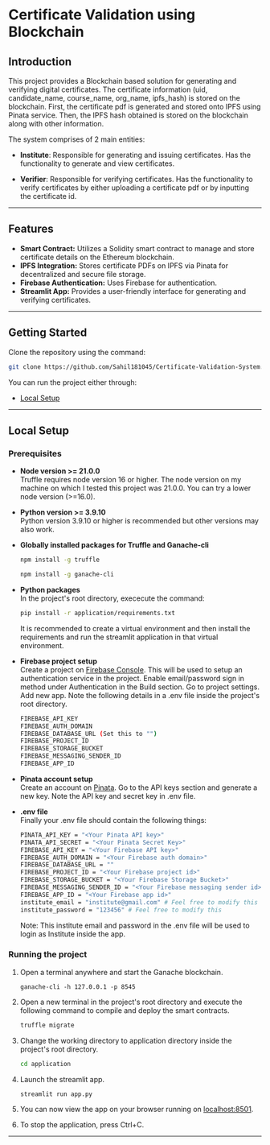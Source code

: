 # Certificate Validation using Blockchain

## Introduction

This project provides a Blockchain based solution for generating and verifying digital certificates. The certificate information (uid, candidate_name, course_name, org_name, ipfs_hash) is stored on the blockchain. First, the certificate pdf is generated and stored onto IPFS using Pinata service. Then, the IPFS hash obtained is stored on the blockchain along with other information.

The system comprises of 2 main entities:
- **Institute**: Responsible for generating and issuing certificates. Has the functionality to generate and view certificates.

- **Verifier**: Responsible for verifying certificates. Has the functionality to verify certificates by either uploading a certificate pdf or by inputting the certificate id.

---

## Features

- **Smart Contract:** Utilizes a Solidity smart contract to manage and store certificate details on the Ethereum blockchain.
- **IPFS Integration:** Stores certificate PDFs on IPFS via Pinata for decentralized and secure file storage.
- **Firebase Authentication:** Uses Firebase for authentication.
- **Streamlit App:** Provides a user-friendly interface for generating and verifying certificates.

---

## Getting Started

Clone the repository using the command:
```sh
git clone https://github.com/Sahil181045/Certificate-Validation-System.git
```
You can run the project either through:
- [Local Setup](#local-setup)
---

## Local Setup

### Prerequisites

- **Node version >= 21.0.0**  
Truffle requires node version 16 or higher. The node version on my machine on which I tested this project was 21.0.0. You can try a lower node version (>=16.0).

- **Python version >= 3.9.10**  
    Python version 3.9.10 or higher is recommended but other versions may also work.

- **Globally installed packages for Truffle and Ganache-cli**  

    ```sh
    npm install -g truffle
    ```
    ```sh
    npm install -g ganache-cli
    ```

- **Python packages**  
    In the project's root directory, exececute the command:
    ```sh
    pip install -r application/requirements.txt
    ```
    It is recommended to create a virtual environment and then install the requirements and run the streamlit application in that virtual environment.

- **Firebase project setup**  
    Create a project on [Firebase Console](https://console.firebase.google.com/). This will be used to setup an authentication service in the project. Enable email/password sign in method under Authentication in the Build section.
    Go to project settings. Add new app. Note the following details in a .env file inside the project's root directory.
    ```sh
    FIREBASE_API_KEY
    FIREBASE_AUTH_DOMAIN
    FIREBASE_DATABASE_URL (Set this to "")
    FIREBASE_PROJECT_ID
    FIREBASE_STORAGE_BUCKET
    FIREBASE_MESSAGING_SENDER_ID
    FIREBASE_APP_ID
    ```

- **Pinata account setup**  
    Create an account on [Pinata](https://app.pinata.cloud/). Go to the API keys section and generate a new key. Note the API key and secret key in .env file.

- **.env file**  
    Finally your .env file should contain the following things:

    ```sh
    PINATA_API_KEY = "<Your Pinata API key>"
    PINATA_API_SECRET = "<Your Pinata Secret Key>"
    FIREBASE_API_KEY = "<Your Firebase API key>"
    FIREBASE_AUTH_DOMAIN = "<Your Firebase auth domain>"
    FIREBASE_DATABASE_URL = ""
    FIREBASE_PROJECT_ID = "<Your Firebase project id>"
    FIREBASE_STORAGE_BUCKET = "<Your Firebase Storage Bucket>"
    FIREBASE_MESSAGING_SENDER_ID = "<Your Firebase messaging sender id>"
    FIREBASE_APP_ID = "<Your Firebase app id>"
    institute_email = "institute@gmail.com" # Feel free to modify this
    institute_password = "123456" # Feel free to modify this
    ```
    Note: This institute email and password in the .env file will be used to login as Institute inside the app.

### Running the project

1. Open a terminal anywhere and start the Ganache blockchain.
    ```
    ganache-cli -h 127.0.0.1 -p 8545
    ```

2. Open a new terminal in the project's root directory and execute the following command to compile and deploy the smart contracts.
    ```sh
    truffle migrate
    ```

3. Change the working directory to application directory inside the project's root directory.
    ```sh
    cd application
    ```

4. Launch the streamlit app.
    ```sh
    streamlit run app.py
    ```

5. You can now view the app on your browser running on [localhost:8501](https:localhost:8501).

6. To stop the application, press Ctrl+C.

---



